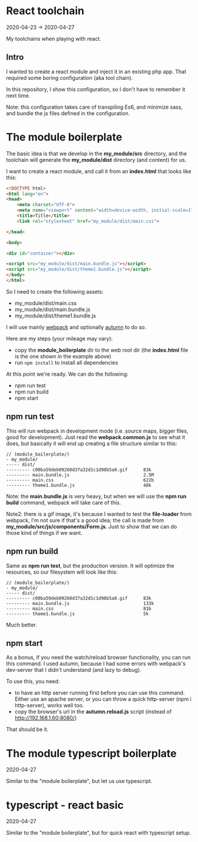 React toolchain
================
2020-04-23 -> 2020-04-27


My toolchains when playing with react.



Intro
------------

I wanted to create a react module and inject it in an existing php app.
That required some boring configuration (aka tool chain).

In this repository, I show this configuration, so I don't have to remember it next time.

Note: this configuration takes care of transpiling Es6, and minimize sass, and bundle the js files defined
in the configuration.



The module boilerplate
=========

The basic idea is that we develop in the **my_module/src** directory, and the toolchain will
 generate the **my_module/dist** directory (and content) for us.


I want to create a react module, and call it from an **index.html** that looks like this:



```html
<!DOCTYPE html>
<html lang="en">
<head>
    <meta charset="UTF-8">
    <meta name="viewport" content="width=device-width, initial-scale=1">
    <title>Title</title>
    <link rel="stylesheet" href="my_module/dist/main.css">

</head>

<body>

<div id="container"></div>

<script src="my_module/dist/main.bundle.js"></script>
<script src="my_module/dist/theme1.bundle.js"></script>
</body>
</html>
```


So I need to create the following assets:

- my_module/dist/main.css
- my_module/dist/main.bundle.js
- my_module/dist/theme1.bundle.js


I will use mainly [webpack](https://webpack.js.org/) and optionally [autumn](https://github.com/lingtalfi/Autumn) to do so.

Here are my steps (your mileage may vary):

- copy the **module_boilerplate** dir to the web root dir (the **index.html** file is the one shown in the example above)
- run `npm install` to install all dependencies

At this point we're ready. We can do the following:

- npm run test
- npm run build
- npm start


npm run test
-------
This will run webpack in development mode (i.e. source maps, bigger files, good for development).
Just read the **webpack.common.js** to see what it does, but basically it will end up creating a file structure similar to this:


```text
// (module_boilerplate/)
- my_module/
----- dist/
--------- c00ba59deb09260d37a32d1c1d98b5a0.gif      83k
--------- main.bundle.js                            2.5M
--------- main.css                                  622b
--------- theme1.bundle.js                          48k

```

Note: the **main.bundle.js** is very heavy, but when we will use the **npm run build** command, webpack will take care of this.

Note2: there is a gif image, it's because I wanted to test the **file-loader** from webpack, I'm not sure if that's a good idea;
the call is made from **my_module/src/js/components/Form.js**. Just to show that we can do those kind of things if we want.

npm run build
---------
Same as **npm run test**, but the production version. It will optimize the resources, so our filesystem will look like this:

```text
// (module_boilerplate/)
- my_module/
----- dist/
--------- c00ba59deb09260d37a32d1c1d98b5a0.gif      83k
--------- main.bundle.js                            133k
--------- main.css                                  81b
--------- theme1.bundle.js                          5k

```

Much better.


npm start
-------------

As a bonus, if you need the watch/reload browser functionality, you can run this command.
I used autumn, because I had some errors with webpack's dev-server that I didn't understand (and lazy to debug).

To use this, you need:

- to have an http server running first before you can use this command.
    Either use an apache server, or you can throw a quick http-server (npm i http-server), works well too.
- copy the browser's url in the **autumn.reload.js** script (instead of http://192.168.1.60:8080/)

That should be it.




The module typescript boilerplate
=========
2020-04-27 


Similar to the "module boilerplate", but let us use typescript.





typescript - react basic
=========
2020-04-27 


Similar to the "module boilerplate", but for quick react with typescript setup.























 


